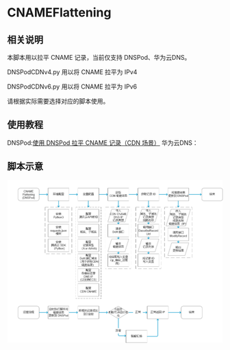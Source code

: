 # CNAMEFlattening
## 相关说明
本脚本用以拉平 CNAME 记录，当前仅支持 DNSPod、华为云DNS。

DNSPodCDNv4.py 用以将 CNAME 拉平为 IPv4

DNSPodCDNv6.py 用以将 CNAME 拉平为 IPv6

请根据实际需要选择对应的脚本使用。
## 使用教程
DNSPod:[使用 DNSPod 拉平 CNAME 记录（CDN 场景）](https://r2wind.cn/articles/20230108.html)
华为云DNS：
## 脚本示意
![流程图](https://github.com/KincaidYang/CNAMEFlattening/blob/main/img/DNSPodFlattening.png)
